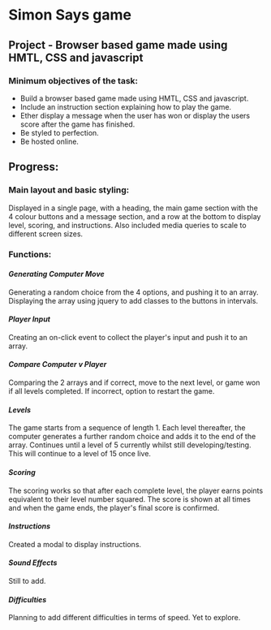 # Simon Says game

## Project - Browser based game made using HMTL, CSS and javascript

### Minimum objectives of the task:
* Build a browser based game made using HMTL, CSS and javascript.
* Include an instruction section explaining how to play the game.
* Ether display a message when the user has won or display the users score after the game has finished.
* Be styled to perfection.
* Be hosted online.

## Progress:

### Main layout and basic styling:
Displayed in a single page, with a heading, the main game section with the 4 colour buttons and a message section, and a row at the bottom to display level, scoring, and instructions. Also included media queries to scale to different screen sizes.

### Functions:
#### *Generating Computer Move*
Generating a random choice from the 4 options, and pushing it to an array. Displaying the array using jquery to add classes to the buttons in intervals.

#### *Player Input*
Creating an on-click event to collect the player's input and push it to an array.

#### *Compare Computer v Player*
Comparing the 2 arrays and if correct, move to the next level, or game won if all levels completed. If incorrect, option to restart the game.

#### *Levels*
The game starts from a sequence of length 1. Each level thereafter, the computer generates a further random choice and adds it to the end of the array. Continues until a level of 5 currently whilst still developing/testing. This will continue to a level of 15 once live.

#### *Scoring*
The scoring works so that after each complete level, the player earns points equivalent to their level number squared. The score is shown at all times and when the game ends, the player's final score is confirmed.

#### *Instructions*
Created a modal to display instructions.

#### *Sound Effects*
Still to add.

#### *Difficulties*
Planning to add different difficulties in terms of speed. Yet to explore.

